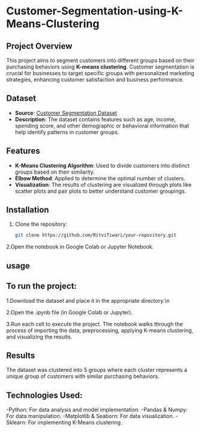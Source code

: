 # Customer-Segmentation-using-K-Means-Clustering

## Project Overview
This project aims to segment customers into different groups based on their purchasing behaviors using **K-means clustering**. Customer segmentation is crucial for businesses to target specific groups with personalized marketing strategies, enhancing customer satisfaction and business performance.

## Dataset
- **Source**: [Customer Segmentation Dataset](https://www.kaggle.com/datasets/vjchoudhary7/customer-segmentation-tutorial-in-python)
- **Description**: The dataset contains features such as age, income, spending score, and other demographic or behavioral information that help identify patterns in customer groups.

## Features
- **K-Means Clustering Algorithm**: Used to divide customers into distinct groups based on their similarity.
- **Elbow Method**: Applied to determine the optimal number of clusters.
- **Visualization**: The results of clustering are visualized through plots like scatter plots and pair plots to better understand customer groupings.

## Installation
1. Clone the repository:
   ```bash
   git clone https://github.com/RitviTiwari/your-repository.git
2.Open the notebook in Google Colab or Jupyter Notebook.
## usage
## To run the project:
1.Download the dataset and place it in the appropriate directory.\n


2.Open the .ipynb file (in Google Colab or Jupyter).



3.Run each cell to execute the project. The notebook walks through the process of importing the data, preprocessing, applying K-means clustering, and visualizing the results.
## Results
The dataset was clustered into 5 groups where each cluster represents a unique group of customers with similar purchasing behaviors.
## Technologies Used:
-Python: For data analysis and model implementation.
-Pandas & Numpy: For data manipulation.
-Matplotlib & Seaborn: For data visualization.
-Sklearn: For implementing K-Means clustering.
